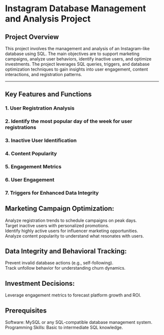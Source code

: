 # Instagram Database Management and Analysis Project

## Project Overview

This project involves the management and analysis of an Instagram-like database using SQL. The main objectives are to support marketing campaigns, analyze user behaviors, identify inactive users, and optimize investments. The project leverages SQL queries, triggers, and database optimization techniques to gain insights into user engagement, content interactions, and registration patterns.

---

## Key Features and Functions

### 1. **User Registration Analysis**
### 2. **Identify the most popular day of the week for user registrations**
### 3. **Inactive User Identification**
### 4. **Content Popularity**
### 5. **Engagement Metrics**
### 6. **User Engagement**
### 7. **Triggers for Enhanced Data Integrity**

## Marketing Campaign Optimization:
Analyze registration trends to schedule campaigns on peak days.\
Target inactive users with personalized promotions.\
Identify highly active users for influencer marketing opportunities.\
Analyze content popularity to understand what resonates with users.

## Data Integrity and Behavioral Tracking:
Prevent invalid database actions (e.g., self-following).\
Track unfollow behavior for understanding churn dynamics.

## Investment Decisions:
Leverage engagement metrics to forecast platform growth and ROI.

## Prerequisites
Software: MySQL or any SQL-compatible database management system.\
Programming Skills: Basic to intermediate SQL knowledge.
